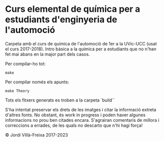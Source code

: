 # Curs elemental de química per a estudiants d'enginyeria de l'automoció

Carpeta amb el curs de química de l'automoció de 1er a la UVic-UCC (usat el curs 2017-2018).
Intro bàsica a la química per a estudiants que no n'han fet mai abans en la major part dels casos.

Per compilar-ho tot:
```
make
```

Per compilar només els apunts:
```
make Theory
```

Tots els fitxers generats es troben a la carpeta `build``

S'ha intentat preservar els drets de les imatges i citar la informació extreta d'altres fonts. No obstant, és work in progress i poden haver algunes informacions no prou ben citades encara. S'agrairan comentaris de millora i correccions a errades, de les quals no descarto que n'hi hagi força!

&copy; Jordi Villà-Freixa 2017-2023
